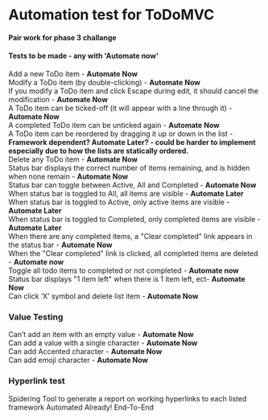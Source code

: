 # Automation test for ToDoMVC
#### Pair work for phase 3 challange

#### Tests to be made - any with 'Automate now'
Add a new ToDo item - **Automate Now**
<br>Modify a ToDo item (by double-clicking) - **Automate Now**
<br>If you modify a ToDo item and click Escape during edit, it should cancel the modification - **Automate Now**
<br>A ToDo item can be ticked-off (it will appear with a line through it) - **Automate Now**
<br>A completed ToDo item can be unticked again - **Automate Now**
<br>A ToDo item can be reordered by dragging it up or down in the list - **Framework dependent? Automate Later? - could be harder to implement especially due to how the lists are statically ordered.**
<br>Delete any ToDo item - **Automate Now**
<br>Status bar displays the correct number of items remaining, and is hidden when none remain - **Automate Now**
<br>Status bar can toggle between Active, All and Completed - **Automate Now**
<br>When status bar is toggled to All, all items are visible - **Automate Later**
<br>When status bar is toggled to Active, only active items are visible - **Automate Later**
<br>When status bar is toggled to Completed, only completed items are visible - **Automate Later**
<br>When there are any completed items, a "Clear completed" link appears in the status bar - **Automate Now**
<br>When the "Clear completed" link is clicked, all completed items are deleted - **Automate now**
<br>Toggle all todo items to completed or not completed - **Automate now**
<br>Status bar displays "1 item left" when there is 1 item left, ect- **Automate Now**
<br>Can click ‘X’ symbol and delete list item - **Automate Now**
### **Value Testing**

Can’t add an item with an empty value - **Automate Now**
<br>Can add a value with a single character - **Automate Now**
<br>Can add Accented character - **Automate Now**
<br>Can add emoji character - **Automate Now**

### **Hyperlink test**

Spidering Tool to generate a report on working hyperlinks to each listed framework Automated Already! End-To-End
